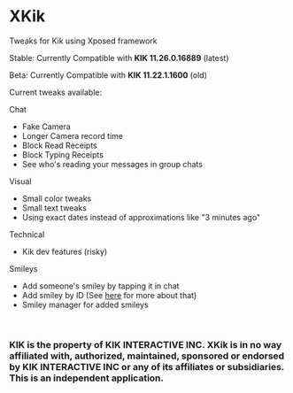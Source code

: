 # XKik
Tweaks for Kik using Xposed framework


Stable: Currently Compatible with <b>KIK 11.26.0.16889</b> (latest)

Beta: Currently Compatible with <b>KIK 11.22.1.1600</b> (old)

Current tweaks available:

Chat
* Fake Camera
* Longer Camera record time
* Block Read Receipts
* Block Typing Receipts
* See who's reading your messages in group chats

Visual
* Small color tweaks
* Small text tweaks
* Using exact dates instead of approximations like "3 minutes ago"

Technical
* Kik dev features (risky)

Smileys
* Add someone's smiley by tapping it in chat
* Add smiley by ID (See <a href="https://github.com/xkik-dev/XKik/wiki/Smileys">here</a> for more about that)
* Smiley manager for added smileys

<br>
<h3>KIK is the property of KIK INTERACTIVE INC. XKik is in no way affiliated with, authorized, maintained, 
sponsored or endorsed by KIK INTERACTIVE INC or any of its affiliates or subsidiaries. This is an independent application.</h3>